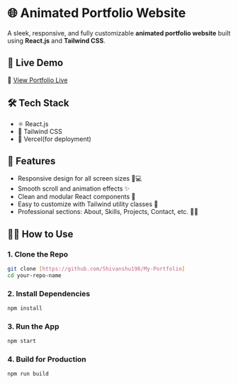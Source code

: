 # 🌐 Animated Portfolio Website

A sleek, responsive, and fully customizable **animated portfolio website** built using **React.js** and **Tailwind CSS**. 
## 🚀 Live Demo

🔗 [View Portfolio Live](https://my-portfolio-hv7vkzpwq-shivanshu-sharmas-projects-06b226e2.vercel.app/)

## 🛠️ Tech Stack

- ⚛️ React.js
- 🎨 Tailwind CSS
- 💾 Vercel(for deployment)

## 📁 Features

- Responsive design for all screen sizes 📱💻
- Smooth scroll and animation effects ✨
- Clean and modular React components 🧩
- Easy to customize with Tailwind utility classes 🎯
- Professional sections: About, Skills, Projects, Contact, etc. 👨‍💻


## 🧑‍💻 How to Use

### 1. Clone the Repo

```bash
git clone [https://github.com/Shivanshu198/My-Portfolio]
cd your-repo-name
````

### 2. Install Dependencies

```bash
npm install
```

### 3. Run the App

```bash
npm start
```

### 4. Build for Production

```bash
npm run build
```
